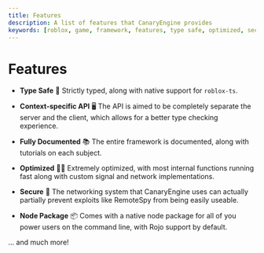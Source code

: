 ```yaml
---
title: Features
description: A list of features that CanaryEngine provides
keywords: [roblox, game, framework, features, type safe, optimized, secure, documented]
---
```


# Features

* **Type Safe** 🦺
Strictly typed, along with native support for `roblox-ts`.

* **Context-specific API** 🖥️
The API is aimed to be completely separate the server and the client, which allows for a better type checking experience.

* **Fully Documented** 📚
The entire framework is documented, along with tutorials on each subject.

* **Optimized** 🏃‍♀️
Extremely optimized, with most internal functions running fast along with custom signal and network implementations.

* **Secure** 🔐
The networking system that CanaryEngine uses can actually partially prevent exploits like RemoteSpy from being easily useable.

* **Node Package** 📦
Comes with a native node package for all of you power users on the command line, with Rojo support by default.

... and much more!